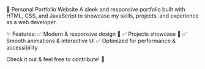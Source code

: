 🚀 Personal Portfolio Website
A sleek and responsive portfolio built with HTML, CSS, and JavaScript to showcase my skills, projects, and experience as a web developer.

✨ Features:
✅ Modern & responsive design 📱
✅ Projects showcase 🎨
✅ Smooth animations & interactive UI
✅ Optimized for performance & accessibility

Check it out & feel free to contribute! 🚀
